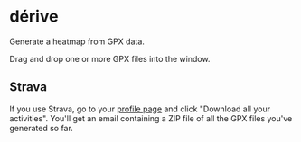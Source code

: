 # dérive

Generate a heatmap from GPX data.

Drag and drop one or more GPX files into the window.

## Strava

If you use Strava, go to
your [profile page](https://www.strava.com/settings/profile) and click
"Download all your activities". You'll get an email containing a ZIP
file of all the GPX files you've generated so far.
